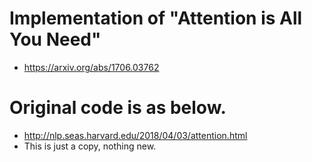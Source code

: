 # Implementation of "Attention is All You Need"
* https://arxiv.org/abs/1706.03762

# Original code is as below.
* http://nlp.seas.harvard.edu/2018/04/03/attention.html
* This is just a copy, nothing new.
